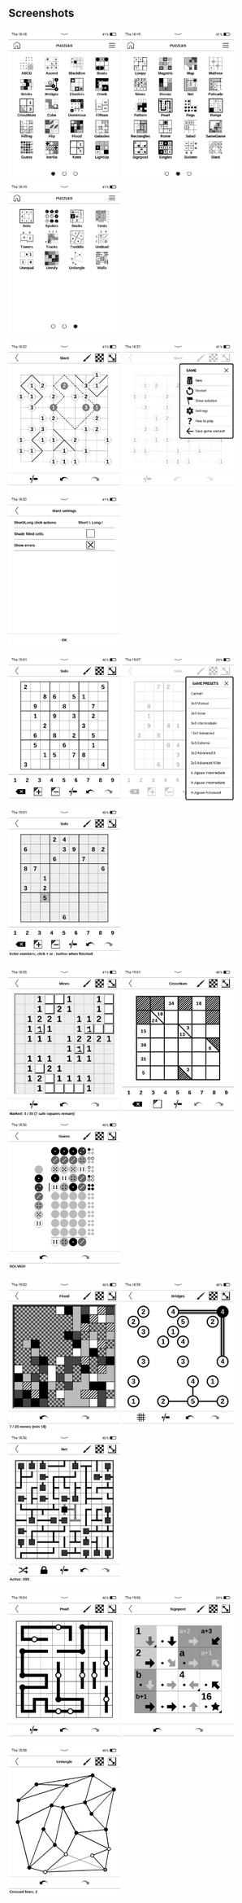 ## Screenshots

<img src="https://raw.githubusercontent.com/SteffenBauer/PocketPuzzles/master/screenshots/puzzles_chooser_a.png" width="220"> <img src="https://raw.githubusercontent.com/SteffenBauer/PocketPuzzles/master/screenshots/puzzles_chooser_b.png" width="220"> <img src="https://raw.githubusercontent.com/SteffenBauer/PocketPuzzles/master/screenshots/puzzles_chooser_c.png" width="220">

<img src="https://raw.githubusercontent.com/SteffenBauer/PocketPuzzles/master/screenshots/puzzles_slant_game.png" width="220"> <img src="https://raw.githubusercontent.com/SteffenBauer/PocketPuzzles/master/screenshots/puzzles_slant_menu.png" width="220"> <img src="https://raw.githubusercontent.com/SteffenBauer/PocketPuzzles/master/screenshots/puzzles_slant_settings.png" width="220">

<img src="https://raw.githubusercontent.com/SteffenBauer/PocketPuzzles/master/screenshots/puzzles_solo_game.png" width="220"> <img src="https://raw.githubusercontent.com/SteffenBauer/PocketPuzzles/master/screenshots/puzzles_solo_presets.png" width="220"> <img src="https://raw.githubusercontent.com/SteffenBauer/PocketPuzzles/master/screenshots/puzzles_solo_manual.png" width="220">

<img src="https://raw.githubusercontent.com/SteffenBauer/PocketPuzzles/master/screenshots/puzzles_mines_game.png" width="220"> <img src="https://raw.githubusercontent.com/SteffenBauer/PocketPuzzles/master/screenshots/puzzles_crossnum_game.png" width="220"> <img src="https://raw.githubusercontent.com/SteffenBauer/PocketPuzzles/master/screenshots/puzzles_guess_game.png" width="220">

<img src="https://raw.githubusercontent.com/SteffenBauer/PocketPuzzles/master/screenshots/puzzles_flood_game.png" width="220"> <img src="https://raw.githubusercontent.com/SteffenBauer/PocketPuzzles/master/screenshots/puzzles_bridges_game.png" width="220"> <img src="https://raw.githubusercontent.com/SteffenBauer/PocketPuzzles/master/screenshots/puzzles_net_game.png" width="220">

<img src="https://raw.githubusercontent.com/SteffenBauer/PocketPuzzles/master/screenshots/puzzles_pearl_game.png" width="220"> <img src="https://raw.githubusercontent.com/SteffenBauer/PocketPuzzles/master/screenshots/puzzles_signpost_game.png" width="220"> <img src="https://raw.githubusercontent.com/SteffenBauer/PocketPuzzles/master/screenshots/puzzles_untangle_game.png" width="220">

